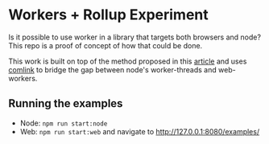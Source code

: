 # Workers + Rollup Experiment

Is it possible to use worker in a library that targets both browsers and node? This repo
is a proof of concept of how that could be done.

This work is built on top of the method proposed in this [article](https://justinribeiro.com/chronicle/2020/07/17/building-module-web-workers-for-cross-browser-compatibility-with-rollup/)
and uses [comlink](https://github.com/GoogleChromeLabs/comlink) to bridge the gap between
node's worker-threads and web-workers.

## Running the examples

* Node: `npm run start:node`
* Web: `npm run start:web` and navigate to http://127.0.0.1:8080/examples/

